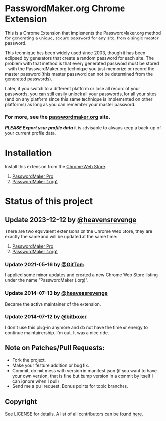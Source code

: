 # PasswordMaker.org Chrome Extension

This is a Chrome Extension that implements the PasswordMaker.org method for generating a unique, secure password for any site, from a single master password.

This technique has been widely used since 2003, though it has been eclipsed by generators that create a random password for each site.  The problem with that method is that every generated password must be stored - with the PasswordMaker.org technique you just memorize or record the master password (this master password can not be determined from the generated passwords).

Later, if you switch to a different platform or lose all record of your passwords, you can still easily unlock all your passwords, for all your sites (and on any platform since this same technique is implemented on other platforms) as long as you can remember your master password.

### For more, see the [passwordmaker.org](https://www.passwordmaker.org/) site.

**_PLEASE Export your profile data_** it is advisable to always keep a back-up of your current profile data.

# Installation

Install this extension from the [Chrome Web Store](https://chromewebstore.google.com/search/PasswordMaker).
1. [PasswordMaker Pro](https://chromewebstore.google.com/detail/passwordmaker-pro/lnhofcfhehhcbccpmdmdpjncdoihmkkh)
2. [PasswordMaker (.org)](https://chromewebstore.google.com/detail/passwordmaker-org/fckpmekmkjglpmdcbfkchimdelcjiipd)

# Status of this project

## Update 2023-12-12 by [@heavensrevenge](https://github.com/heavensrevenge)

There are two equivalent extensions on the Chrome Web Store, they are exactly the same and will be updated at the same time:

1. [PasswordMaker Pro](https://chromewebstore.google.com/detail/passwordmaker-pro/lnhofcfhehhcbccpmdmdpjncdoihmkkh)
2. [PasswordMaker (.org)](https://chromewebstore.google.com/detail/passwordmaker-org/fckpmekmkjglpmdcbfkchimdelcjiipd)

### Update 2021-05-16 by [@GitTom](https://github.com/GitTom)

I applied some minor updates and created a new Chrome Web Store listing under the name "PasswordMaker (.org)".

### Update 2014-07-13 by [@heavensrevenge](https://github.com/heavensrevenge)

Became the active maintainer of the extension.

### Update 2014-07-12 by [@bitboxer](https://github.com/bitboxer)

I don't use this plug-in anymore and do not have the time or energy to continue maintainership.
I'm out. It was a nice ride.

## Note on Patches/Pull Requests:

* Fork the project.
* Make your feature addition or bug fix.
* Commit, do not mess with version in manifest.json
  (if you want to have your own version, that is fine but bump version in a commit by itself I can ignore when I pull)
* Send me a pull request. Bonus points for topic branches.

## Copyright

See LICENSE for details. A list of all contributors can be found [here](https://github.com/passwordmaker/chrome-passwordmaker/contributors).
